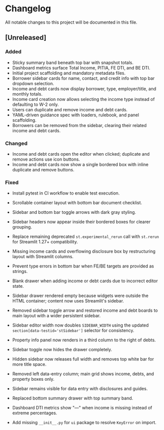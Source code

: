 # Changelog
All notable changes to this project will be documented in this file.

## [Unreleased]
### Added
- Sticky summary band beneath top bar with snapshot totals.
- Dashboard metrics surface Total Income, PITIA, FE DTI, and BE DTI.
- Initial project scaffolding and mandatory metadata files.
- Borrower sidebar cards for name, contact, and credit info with top bar dropdown selection.
- Income and debt cards now display borrower, type, employer/title, and monthly totals.
- Income card creation now allows selecting the income type instead of defaulting to W-2 only.
- Users can duplicate and remove income and debt cards.
- YAML-driven guidance spec with loaders, rulebook, and panel scaffolding.
- Borrowers can be removed from the sidebar, clearing their related income and debt cards.

### Changed
- Income and debt cards open the editor when clicked; duplicate and remove actions use icon buttons.
- Income and debt cards now show a single bordered box with inline duplicate and remove buttons.

### Fixed
- Install pytest in CI workflow to enable test execution.
- Scrollable container layout with bottom bar document checklist.
- Sidebar and bottom bar toggle arrows with dark gray styling.
- Sidebar headers now appear inside their bordered boxes for clearer grouping.
- Replace remaining deprecated `st.experimental_rerun` call with `st.rerun` for Streamlit 1.27+ compatibility.
- Missing income cards and overflowing disclosure box by restructuring layout with Streamlit columns.
- Prevent type errors in bottom bar when FE/BE targets are provided as strings.
- Blank drawer when adding income or debt cards due to incorrect editor state.
- Sidebar drawer rendered empty because widgets were outside the HTML container; content now uses Streamlit's sidebar.
- Removed sidebar toggle arrow and restored income and debt boards to main layout with a wider persistent sidebar.
- Sidebar editor width now doubles `SIDEBAR_WIDTH` using the updated `section[data-testid='stSidebar']` selector for consistency.
- Property info panel now renders in a third column to the right of debts.
- Sidebar toggle now hides the drawer completely.
- Hidden sidebar now releases full width and removes top white bar for more title space.

- Removed left data-entry column; main grid shows income, debts, and property boxes only.
- Sidebar remains visible for data entry with disclosures and guides.
- Replaced bottom summary drawer with top summary band.
- Dashboard DTI metrics show "—" when income is missing instead of extreme percentages.
- Add missing `__init__.py` for `ui` package to resolve `KeyError` on import.
